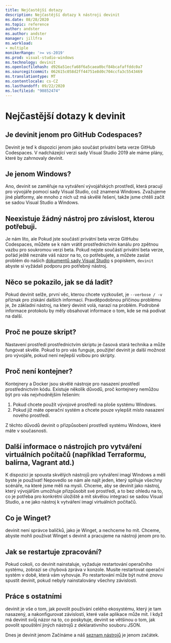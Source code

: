 ```yaml
---
title: Nejčastější dotazy
description: Nejčastější dotazy k nástroji devinit
ms.date: 08/28/2020
ms.topic: reference
author: andster
ms.author: andster
manager: jillfra
ms.workload:
- multiple
monikerRange: '>= vs-2019'
ms.prod: visual-studio-windows
ms.technology: devinit
ms.openlocfilehash: d926a51ecfa68f6a5caea0bcf84bcafaffddc0a7
ms.sourcegitcommit: 062615c058d2ff44751e8d0c704ccfa3c5543469
ms.translationtype: MT
ms.contentlocale: cs-CZ
ms.lasthandoff: 09/22/2020
ms.locfileid: "90852474"
---
```

# <a name="frequently-asked-questions-for-devinit"></a>Nejčastější dotazy k devinit

## <a name="is-devinit-just-for-github-codespaces"></a>Je devinit jenom pro GitHub Codespaces?

Devinit je teď k dispozici jenom jako součást privátní beta verze GitHub Codespaces. V nadcházející verzi sady Visual Studio 2019 ale máme plány, které by zahrnovaly devinit.

## <a name="is-it-windows-only"></a>Je jenom Windows?
Ano, devinit se zaměřuje na vytváření vývojářských prostředí, která pracují pro vývojáře pomocí sady Visual Studio, což znamená Windows. Zvažujeme jiné platformy, ale mnoho z nich už má skvělé řešení, takže jsme chtěli začít se sadou Visual Studio a Windows.

## <a name="theres-no-tool-for-the-dependency-i-need"></a>Neexistuje žádný nástroj pro závislost, kterou potřebuji.

Je nám líto, ale Pokud jste součástí privátní beta verze GitHubu Codespaces, můžete se k nám vrátit prostřednictvím kanálu pro zpětnou vazbu pro soukromou verzi beta. Pokud nejste součástí privátní beta verze, pořád ještě neznáte váš názor na to, co potřebujete, a můžete zaslat problém do našich [dokumentů sady Visual Studio](https://github.com/MicrosoftDocs/visualstudio-docs/) s popiskem, `devinit` abyste si vyžádali podporu pro potřebný nástroj.

## <a name="something-went-wrong-how-do-i-debug"></a>Něco se pokazilo, jak se dá ladit?

Pokud devinit selže, první věc, kterou chcete vyzkoušet, je `--verbose / -v` příznak pro získání dalších informací. Pravděpodobnou příčinou problému je, že základní nástroj, na který devinit volá, narazí na problém. Podrobné informace protokolu by měly obsahovat informace o tom, kde se má podívat na další.

## <a name="why-not-just-a-script"></a>Proč ne pouze skript?

Nastavení prostředí prostřednictvím skriptu je časová stará technika a může fungovat skvěle. Pokud to pro vás funguje, použijte! devinit je další možnost pro vývojáře, pokud není nejlepší volbou pro skripty.

## <a name="why-not-a-container"></a>Proč není kontejner?

Kontejnery a Docker jsou skvělé nástroje pro nasazení prostředí prostřednictvím kódu. Existuje několik důvodů, proč kontejnery nemůžou být pro vás nejvhodnějším řešením:

1. Pokud chcete použít vývojové prostředí na ploše systému Windows.
1. Pokud již máte operační systém a chcete pouze vylepšit místo nasazení nového prostředí.

Z těchto důvodů devinit o přizpůsobení prostředí systému Windows, které máte v současnosti.

## <a name="what-about-other-vm-creation-tools-for-example-terraform-packer-chef-vagrant-etc"></a>Další informace o nástrojích pro vytváření virtuálních počítačů (například Terraformu, balírna, Vagrant atd.)

K dispozici je spousta skvělých nástrojů pro vytváření imagí Windows a měli byste je používat! Nepovedlo se nám ale najít jeden, který splňuje všechny scénáře, na které jsme měli na mysli. Chceme, aby se devinit jako nástroj, který vývojářům umožňuje přizpůsobit své prostředí, a to bez ohledu na to, co je potřeba pro konkrétní úložiště a mít skvělou integraci se sadou Visual Studio, a ne jako nástroj k vytváření imagí virtuálních počítačů.

## <a name="what-about-winget"></a>Co je Winget?

devinit není správce balíčků, jako je Winget, a nechceme ho mít. Chceme, abyste mohli používat Winget s devinit a pracujeme na nástroji jenom pro to.

## <a name="how-are-restarts-handled"></a>Jak se restartuje zpracování?

Pokud cokoli, co devinit nainstaluje, vyžaduje restartování operačního systému, zobrazí se chybová zpráva v konzole. Musíte restartovat operační systém v době, která vám vyhovuje. Po restartování může být nutné znovu spustit devinit, pokud nebyly nainstalovány všechny závislosti.

## <a name="working-with-others"></a>Práce s ostatními

devinit je vše o tom, jak povolit používání celého ekosystému, který je tam nasazený, a nakonfigurovat závislosti, které vaše aplikace může mít. I když má devinit svůj názor na to, co poskytuje, devinit se většinou o tom, jak povolit spouštění jiných nástrojů z deklarativního souboru JSON.

Dnes je devinit jenom Začínáme a náš [seznam nástrojů](devinit-tool-list.md) je jenom začátek.

